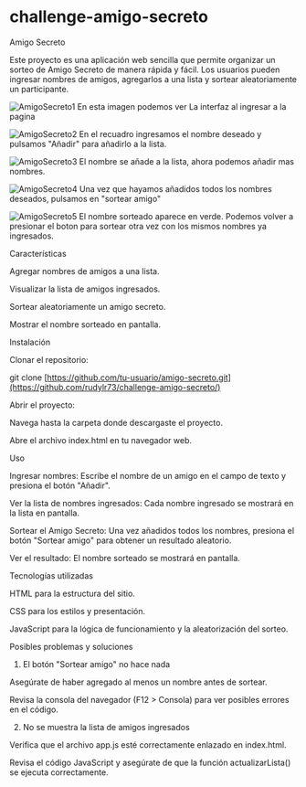 # challenge-amigo-secreto

Amigo Secreto

Este proyecto es una aplicación web sencilla que permite organizar un sorteo de Amigo Secreto de manera rápida y fácil. Los usuarios pueden ingresar nombres de amigos, agregarlos a una lista y sortear aleatoriamente un participante.

![AmigoSecreto1](https://github.com/user-attachments/assets/7e0b3c87-a28d-491d-a870-08b6c4225fd9) En esta imagen podemos ver La interfaz al ingresar a la pagina

![AmigoSecreto2](https://github.com/user-attachments/assets/6658894b-bd3d-44e6-8b1c-500ab468601a) En el recuadro ingresamos el nombre deseado y pulsamos "Añadir" para añadirlo a la lista.

![AmigoSecreto3](https://github.com/user-attachments/assets/36b6c8db-016f-488f-ab6a-c19e0aece665) El nombre se añade a la lista, ahora podemos añadir mas nombres.

![AmigoSecreto4](https://github.com/user-attachments/assets/3d2e5d3b-0be7-4c05-93f8-2d155a0d1cdd) Una vez que hayamos añadidos todos los nombres deseados, pulsamos en "sortear amigo"

![AmigoSecreto5](https://github.com/user-attachments/assets/0511fa94-e568-4acc-93ed-033cf8e9c298) El nombre sorteado aparece en verde. Podemos volver a presionar el boton para sortear otra vez con los mismos nombres ya ingresados.

Características

Agregar nombres de amigos a una lista.

Visualizar la lista de amigos ingresados.

Sortear aleatoriamente un amigo secreto.

Mostrar el nombre sorteado en pantalla.

Instalación

Clonar el repositorio:

git clone [https://github.com/tu-usuario/amigo-secreto.git](https://github.com/rudylr73/challenge-amigo-secreto/)

Abrir el proyecto:

Navega hasta la carpeta donde descargaste el proyecto.

Abre el archivo index.html en tu navegador web.

Uso

Ingresar nombres: Escribe el nombre de un amigo en el campo de texto y presiona el botón "Añadir".

Ver la lista de nombres ingresados: Cada nombre ingresado se mostrará en la lista en pantalla.

Sortear el Amigo Secreto: Una vez añadidos todos los nombres, presiona el botón "Sortear amigo" para obtener un resultado aleatorio.

Ver el resultado: El nombre sorteado se mostrará en pantalla.

Tecnologías utilizadas

HTML para la estructura del sitio.

CSS para los estilos y presentación.

JavaScript para la lógica de funcionamiento y la aleatorización del sorteo.

Posibles problemas y soluciones

1. El botón "Sortear amigo" no hace nada

Asegúrate de haber agregado al menos un nombre antes de sortear.

Revisa la consola del navegador (F12 > Consola) para ver posibles errores en el código.

2. No se muestra la lista de amigos ingresados

Verifica que el archivo app.js esté correctamente enlazado en index.html.

Revisa el código JavaScript y asegúrate de que la función actualizarLista() se ejecuta correctamente.
